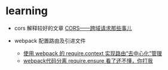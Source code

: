 # learning

- cors 解释较好的文章
    [CORS——跨域请求那些事儿](http://blog.csdn.net/u014344668/article/details/54948546)

- webpack 配置路由及引进文件
    - [使用 webpack 的 require.context 实现路由“去中心化”管理](https://www.v2ex.com/t/359380)
    - [webpack代码分离 require.ensure 看了还不懂，你打我](http://cnodejs.org/topic/586823335eac96bb04d3e305)
